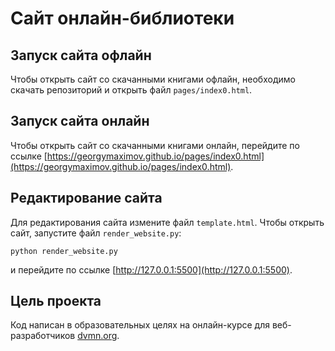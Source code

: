 # Сайт онлайн-библиотеки

## Запуск сайта офлайн

Чтобы открыть сайт со скачанными книгами офлайн, необходимо скачать репозиторий и открыть файл `pages/index0.html`.

## Запуск сайта онлайн

Чтобы открыть сайт со скачанными книгами онлайн, перейдите по ссылке [https://georgymaximov.github.io/pages/index0.html](https://georgymaximov.github.io/pages/index0.html).

## Редактирование сайта

Для редактирования сайта измените файл `template.html`. Чтобы открыть сайт, запустите файл `render_website.py`:

```
python render_website.py
```

и перейдите по ссылке [http://127.0.0.1:5500](http://127.0.0.1:5500).

## Цель проекта

Код написан в образовательных целях на онлайн-курсе для веб-разработчиков [dvmn.org](https://dvmn.org).
